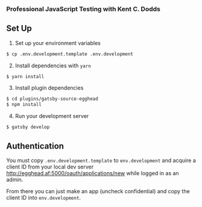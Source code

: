 ### Professional JavaScript Testing with Kent C. Dodds

## Set Up

1. Set up your environment variables

```bash
$ cp .env.development.template .env.development
```

2. Install dependencies with `yarn`

```bash
$ yarn install
```

3. Install plugin dependencies

```bash
$ cd plugins/gatsby-source-egghead
$ npm install
```

4. Run your development server

```bash
$ gatsby develop
```

## Authentication

You must copy `.env.development.template` to `env.development` and acquire a client ID from your local dev server http://egghead.af:5000/oauth/applications/new while logged in as an admin.

From there you can just make an app (uncheck confidential) and copy the client ID into `env.development`.
